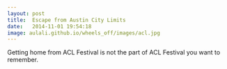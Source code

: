 ```yaml
---
layout: post
title:  Escape from Austin City Limits
date:   2014-11-01 19:54:18
image: aulali.github.io/wheels_off/images/acl.jpg
---
```


Getting home from ACL Festival is not the part of ACL Festival you want to remember. 
